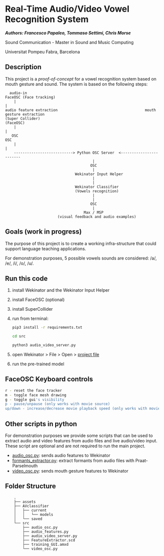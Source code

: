 # Real-Time Audio/Video Vowel Recognition System

***Authors: Francesco Papaleo, Tommaso Settimi, Chris Morse***

Sound Communication - Master in Sound and Music Computing

Universitat Pompeu Fabra, Barcelona

## Description

This project is a *proof-of-concept* for a vowel recognition system based on mouth gesture and sound.
The system is based on the following steps:

```tree
  audio-in                                                        FaceOSC (Face tracking)
    |                                                                       |
audio feature extraction                                        mouth gesture extraction 
(Super Collider)                                                        (FaceOSC)
    |                                                                       |
   OSC                                                                     OSC
    |                                                                       |                                           
    ---------------------------> Python OSC Server  <------------------------
                                        |
                                       OSC
                                        |
                                Wekinator Input Helper
                                        |
                                        |
                                Wekinator Classifier
                                (Vowels recognition)
                                        |
                                        |
                                       OSC
                                        |
                                    Max / MSP
                        (visual feedback and audio examples)
```

## Goals (work in progress)

The purpose of this project is to create a working infra-structure that could support language teaching applications.

For demonstration purposes, 5 possible vowels sounds are considered: /a/, /e/, /i/, /o/, /u/.

## Run this code

1. install Wekinator and the Wekinator Input Helper

1. install FaceOSC (optional)

1. install SuperCollider

1. run from terminal:

    ```bash
    pip3 install -r requirements.txt

    cd src

    python3 audio_video_server.py
    ```

1. open Wekinator > File > Open > [project file](./DemoClassifier/)

1. run the pre-trained model

## FaceOSC Keyboard controls

```bash
r - reset the face tracker
m - toggle face mesh drawing
g - toggle gui's visibility
p - pause/unpause (only works with movie source)
up/down - increase/decrease movie playback speed (only works with movie source)
```

## Other scripts in python

For demonstration purposes we provide some scripts that can be used to extract audio and video features from audio files and live audio/video input.
These script are optional and are not required to run the main project.

- [audio_osc.py](./src/audio_osc.py): sends audio features to Wekinator
- [formants_extractor.py](./src/formants_extractor.py): extract formants from audio files with Praat-Parselmouth
- [video_osc.py](./src/video_osc.py): sends mouth gesture features to Wekinator

## Folder Structure

```tree
    .
    ├── assets
    ├── AVclassifier
    │   ├── current
    │   │   └── models
    │   └── saved
    └── src
        ├── audio_osc.py
        ├── audio_features.py
        ├── audio_video_server.py
        ├── FeatureExtractor.scd
        ├── training_GUI.amxd
        └── video_osc.py
```

